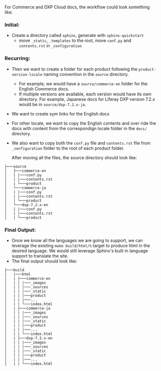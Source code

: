 For Commerce and DXP Cloud docs, the workflow could look something like:

### Initial:

-   Create a directory called `sphinx`, generate with `sphinx-quickstart`
    -  move `_static`, `_templates` to the root, move `conf.py` and `contents.rst` in `_configuration`

### Recurring:

-   Then we want to create a folder for each product following the `product-version-locale` naming convention in the `source` directory.
    -   For example, we would have a `source/commerce-en` folder for the English Commerce docs.
    -   If multiple versions are available, each version would have its own directory. For example, Japanese docs for Liferay DXP version 7.2.x would be in `source/dxp-7.2.x-ja`.
-   We want to create sym links for the English docs
-   For other locale, we want to copy the English contents and over ride the docs with content from the correspondign locale folder in the `docs/` directory.
-   We also want to copy both the `conf.py` file and `contents.rst` file from `_configuration` folder to the root of each product folder.

    After moving all the files, the source directory should look like:

```
├───source
│   ├───commerce-en
│   | |───conf.py
│   | |───contents.rst
│   | └───product
│   └───commerce-ja
│   | |───conf.py
│   | |───contents.rst
│   | └───product
│   └───dxp-7.2.x-en
│   | |───conf.py
│   | |───contents.rst
│   | └───product
```

### Final Output:

-   Once we know all the languages we are going to support, we can leverage the existing `make build/html/%` target to produce html in the desired language. We would still leverage Sphinx's built in language support to translate the site.
-   The final output should look like:

```
├───build
|   |───html
│   | ├───commerce-en
│   | | |───_images
│   | | |───_sources
│   | | |───_static
│   | | |───product
│   | | |───...
│   | | └───index.html
│   | ├───commerce-ja
│   | | |───_images
│   | | |───_sources
│   | | |───_static
│   | | |───product
│   | | |───...
│   | | └───index.html
│   | ├───dxp-7.2.x-en
│   | | |───_images
│   | | |───_sources
│   | | |───_static
│   | | |───product
│   | | |───...
│   | | └───index.html
```
